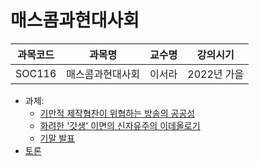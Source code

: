 # 매스콤과현대사회

| 과목코드 | 과목명           | 교수명 | 강의시기    |
|----------|------------------|--------|-------------|
| SOC116   | 매스콤과현대사회 | 이서라 | 2022년 가을 |

- 과제:
  - [기만적 제작협찬이 위협하는 방송의 공공성](./critics/production-sponsership-is-threatening-the-publicity-of-broadcasting/production-sponsership-is-threatening-the-publicity-of-broadcasting.pdf)
  - [화려한 '갓생' 이면의 신자유주의 이데올로기](./critics/neoliberalism-ideology-behind-godsaeng/neoliberalism-ideology-behind-godsaeng.pdf)
  - [기말 발표](./critics/final-presentation.pdf)
- [토론](./forums)
